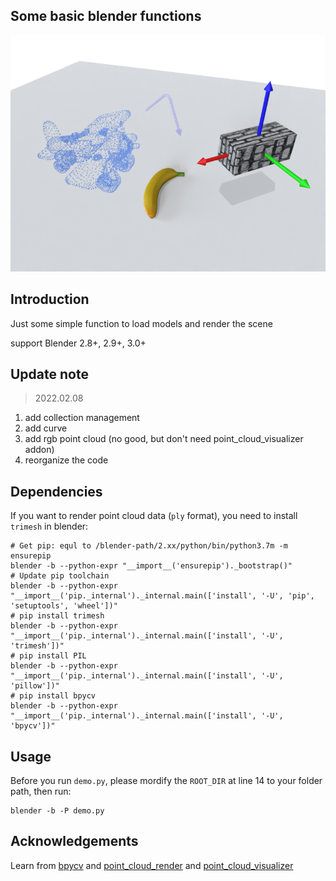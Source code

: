 ## Some basic blender functions

![demo](./env_data/page.png)


## Introduction
Just some simple function to load models and render the scene

support Blender 2.8+, 2.9+, 3.0+

## Update note
> 2022.02.08
1. add collection management
2. add curve
3. add rgb point cloud (no good, but don't need point_cloud_visualizer addon)
4. reorganize the code

## Dependencies
If you want to render point cloud data (`ply` format), you need to install `trimesh` in blender:
```
# Get pip: equl to /blender-path/2.xx/python/bin/python3.7m -m ensurepip
blender -b --python-expr "__import__('ensurepip')._bootstrap()" 
# Update pip toolchain
blender -b --python-expr "__import__('pip._internal')._internal.main(['install', '-U', 'pip', 'setuptools', 'wheel'])"
# pip install trimesh
blender -b --python-expr "__import__('pip._internal')._internal.main(['install', '-U', 'trimesh'])"
# pip install PIL
blender -b --python-expr "__import__('pip._internal')._internal.main(['install', '-U', 'pillow'])"
# pip install bpycv
blender -b --python-expr "__import__('pip._internal')._internal.main(['install', '-U', 'bpycv'])"
```

## Usage

Before you run `demo.py`, please mordify the `ROOT_DIR` at line 14 to your folder path, then run: 

```
blender -b -P demo.py
```

## Acknowledgements
Learn from [bpycv](https://github.com/DIYer22/bpycv) and [point_cloud_render](https://github.com/itsumu/point_cloud_renderer) and [point_cloud_visualizer](https://github.com/uhlik/bpy)
